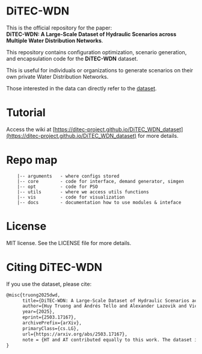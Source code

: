  # DiTEC-WDN

This is the official repository for the paper:  
**DiTEC-WDN: A Large-Scale Dataset of Hydraulic Scenarios across Multiple Water Distribution Networks**.

This repository contains configuration optimization, scenario generation, and encapsulation code for the **DiTEC-WDN** dataset.

This is useful for individuals or organizations to generate scenarios on their own private Water Distribution Networks. 

Those interested in the data can directly refer to the [dataset](https://huggingface.co/datasets/rugds/ditec-wdn).

# Tutorial
Access the wiki at [https://ditec-project.github.io/DiTEC_WDN_dataset](https://ditec-project.github.io/DiTEC_WDN_dataset) for more details.


# Repo map
```
    |-- arguments   - where configs stored
    |-- core        - code for interface, demand generator, simgen
    |-- opt         - code for PSO
    |-- utils       - where we access utils functions
    |-- vis         - code for visualization
    |-- docs        - documentation how to use modules & inteface
```

# License
MIT license. See the LICENSE file for more details.

# Citing DiTEC-WDN

If you use the dataset, please cite:

```latex
@misc{truong2025dwd,
      title={DiTEC-WDN: A Large-Scale Dataset of Hydraulic Scenarios across Multiple Water Distribution Networks}, 
      author={Huy Truong and Andrés Tello and Alexander Lazovik and Victoria Degeler},
      year={2025},
      eprint={2503.17167},
      archivePrefix={arXiv},
      primaryClass={cs.LG},
      url={https://arxiv.org/abs/2503.17167},
      note = {HT and AT contributed equally to this work. The dataset is linked to a paper submitted to *Nature Scientific Data*.}
}
```
